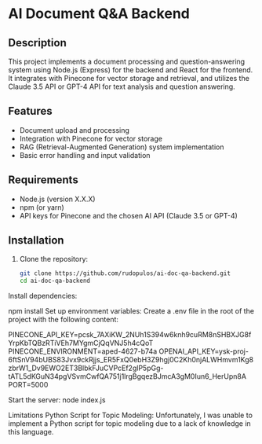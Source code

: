 # AI Document Q&A Backend

## Description
This project implements a document processing and question-answering system using Node.js (Express) for the backend and React for the frontend. It integrates with Pinecone for vector storage and retrieval, and utilizes the Claude 3.5 API or GPT-4 API for text analysis and question answering.

## Features
- Document upload and processing
- Integration with Pinecone for vector storage
- RAG (Retrieval-Augmented Generation) system implementation
- Basic error handling and input validation

## Requirements
- Node.js (version X.X.X)
- npm (or yarn)
- API keys for Pinecone and the chosen AI API (Claude 3.5 or GPT-4)

## Installation

1. Clone the repository:
   ```bash
   git clone https://github.com/rudopulos/ai-doc-qa-backend.git
   cd ai-doc-qa-backend

Install dependencies:

npm install
Set up environment variables: Create a .env file in the root of the project with the following content:

PINECONE_API_KEY=pcsk_7AXiKW_2NUh1S394w6knh9cuRM8nSHBXJG8fYrpKbTQBzRTiVEh7MYgmCjQqVNJ5h4cQoT
PINECONE_ENVIRONMENT=aped-4627-b74a
OPENAI_API_KEY=ysk-proj-6ftSnV94bUBS83Jvx9ckRjjs_ER5FxQ0ebH3Z9hgj0C2Kh0njALWHmvm1Kg8zbrW1_Dv9EWO2ET3BlbkFJuCVPcEf2glP5pGg-tATL5dKGuN34pgVSvmCwfQA751j1lrgBgqezBJmcA3gM0Iun6_HerUpn8A
PORT=5000

Start the server:
node index.js

Limitations
Python Script for Topic Modeling: Unfortunately, I was unable to implement a Python script for topic modeling due to a lack of knowledge in this language.
